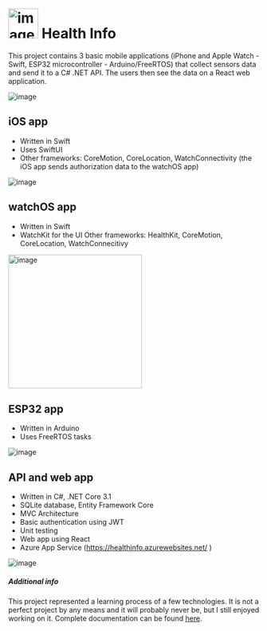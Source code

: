 # <img width="60" alt="image" src="https://user-images.githubusercontent.com/4541684/189480365-de67e7f3-0465-499c-b0ad-c51ffa482441.png"> Health Info
This project contains 3 basic mobile applications (iPhone and Apple Watch - Swift, ESP32 microcontroller - Arduino/FreeRTOS) that collect sensors data and send it to a C# .NET API. The users then see the data on a React web application.

 ![image](https://user-images.githubusercontent.com/4541684/189479669-9ccb82f5-bb29-405d-bce6-0594c54a3aa7.png)

## iOS app
 - Written in Swift
 - Uses SwiftUI
 - Other frameworks: CoreMotion, CoreLocation, WatchConnectivity (the iOS app sends authorization data to the watchOS app)
 
 ![image](https://user-images.githubusercontent.com/4541684/189479961-db2f3a27-d4da-46c5-8dde-0439df8d8472.png)

## watchOS app
 - Written in Swift
 - WatchKit for the UI
 Other frameworks: HealthKit, CoreMotion, CoreLocation, WatchConnecitivy
 
 <img width="268" alt="image" src="https://user-images.githubusercontent.com/4541684/189480017-024c07f9-3679-43ab-9ba7-318184985e5c.png">
 
## ESP32 app
 - Written in Arduino
 - Uses FreeRTOS tasks

 ![image](https://user-images.githubusercontent.com/4541684/189480045-a641fb77-b68a-40a5-93fe-c98f6a333941.png)

## API and web app
 - Written in C#, .NET Core 3.1
 - SQLite database, Entity Framework Core
 - MVC Architecture
 - Basic authentication using JWT
 - Unit testing
 - Web app using React
 - Azure App Service (https://healthinfo.azurewebsites.net/  )
 
 ![image](https://user-images.githubusercontent.com/4541684/189480312-3c749fe1-f949-4eda-b506-5b66663e2f4c.png)

##### Additional info
This project represented a learning process of a few technologies. It is not a perfect project by any means and it will probably never be, but I still enjoyed working on it.
Complete documentation can be found [here](/Documentation.pdf).
